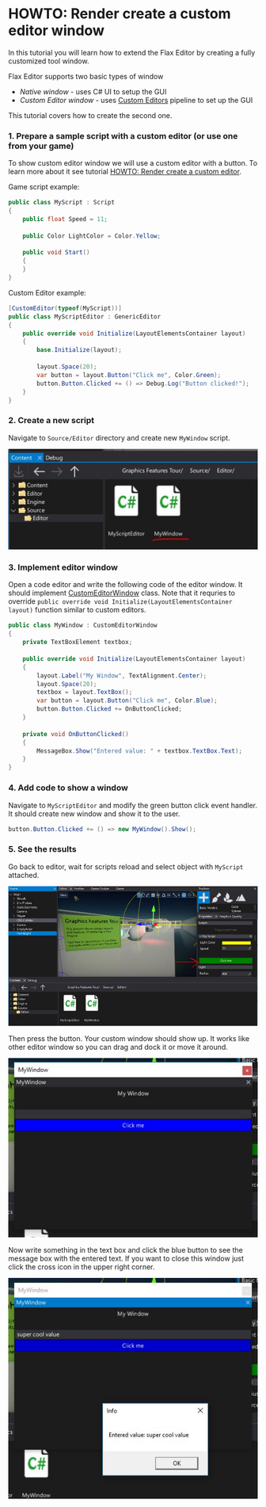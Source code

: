 # HOWTO: Render create a custom editor window

In this tutorial you will learn how to extend the Flax Editor by creating a fully customized tool window.

Flax Editor supports two basic types of window
* *Native window* - uses C# UI to setup the GUI
* *Custom Editor window* - uses [Custom Editors](../custom-editors/index.md) pipeline to set up the GUI

This tutorial covers how to create the second one.

### 1. Prepare a sample script with a custom editor (or use one from your game)

To show custom editor window we will use a custom editor with a button.
To learn more about it see tutorial [HOWTO: Render create a custom editor](custom-editor.md).

Game script example:

```cs
public class MyScript : Script
{
    public float Speed = 11;

    public Color LightColor = Color.Yellow;

    public void Start()
    {
    }
}
```

Custom Editor example:

```cs
[CustomEditor(typeof(MyScript))]
public class MyScriptEditor : GenericEditor
{
    public override void Initialize(LayoutElementsContainer layout)
    {
        base.Initialize(layout);

        layout.Space(20);
        var button = layout.Button("Click me", Color.Green);
        button.Button.Clicked += () => Debug.Log("Button clicked!");
    }
}
```

### 2. Create a new script

Navigate to `Source/Editor` directory and create new `MyWindow` script.

![Tutorial](media/custom-window-tutorial-1.jpg)

### 3. Implement editor window

Open a code editor and write the following code of the editor window. It should implement [CustomEditorWindow](https://docs.flaxengine.com/api/FlaxEditor.CustomEditorWindow.html) class. Note that it requries to override `public override void Initialize(LayoutElementsContainer layout)` function similar to custom editors.

```cs
public class MyWindow : CustomEditorWindow
{
	private TextBoxElement textbox;

	public override void Initialize(LayoutElementsContainer layout)
	{
		layout.Label("My Window", TextAlignment.Center);
		layout.Space(20);
		textbox = layout.TextBox();
		var button = layout.Button("Click me", Color.Blue);
		button.Button.Clicked += OnButtonClicked;
	}

	private void OnButtonClicked()
	{
		MessageBox.Show("Entered value: " + textbox.TextBox.Text);
	}
}
```

### 4. Add code to show a window

Navigate to `MyScriptEditor` and modify the green button click event handler. It should create new window and show it to the user.

```cs
button.Button.Clicked += () => new MyWindow().Show();
```

### 5. See the results

Go back to editor, wait for scripts reload and select object with `MyScript` attached.

![Tutorial](media/custom-window-tutorial-2.jpg)

Then press the button. Your custom window should show up. It works like other editor window so you can drag and dock it or move it around.

![Tutorial](media/custom-window-tutorial-3.jpg)

Now write something in the text box and click the blue button to see the message box with the entered text. If you want to close this window just click the cross icon in the upper right corner.

![Tutorial](media/custom-window-tutorial-4.jpg)





